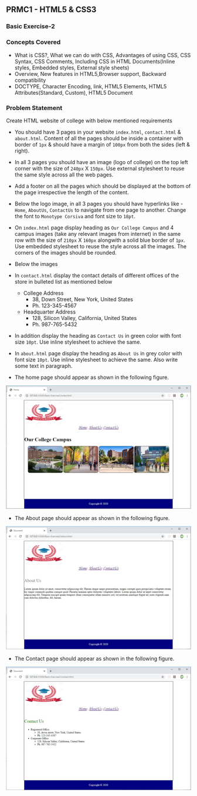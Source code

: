 ## PRMC1 - HTML5 & CSS3

### Basic Exercise-2

### Concepts Covered
- What is CSS?, What we can do with CSS, Advantages of using CSS, CSS Syntax, CSS Comments, Including CSS in HTML Documents(Inline styles, Embedded styles, External style sheets)
- Overview, New features in HTML5,Browser support, Backward compatibility
- DOCTYPE, Character Encoding, link, HTML5 Elements, HTML5 Attributes(Standard, Custom), HTML5 Document

### Problem Statement
Create HTML website of college with below mentioned requirements
- You should have 3 pages in your website `index.html`, `contact.html` & `about.html`. Content of all the pages should be inside a container with border of `1px` & should have a margin of `100px` from both the sides (left & right).
- In all 3 pages you should have an image (logo of college) on the top left corner with the size of `240px` X `150px`. Use external stylesheet to reuse the same style across all the web pages.
- Add a footer on all the pages which should be displayed at the bottom of the page irrespective the length of the content.
- Below the logo image, in all 3 pages you should have hyperlinks like - `Home`, `AboutUs`, `ContactUs` to navigate from one page to another. Change the font to `Monotype Corsiva` and font size to `18pt`.
- On `index.html` page display heading as `Our College Campus` and 4 campus images (take any relevant images from internet) in the same row with the size of `210px` X `160px` alongwith a solid blue border of `1px`. Use embedded stylesheet to reuse the style across all the images. The corners of the images should be rounded.
- Below the images
- In `contact.html` display the contact details of different offices of the store in bulleted list as mentioned below
    - College Address
        - 38, Down Street, New York, United States
        - Ph. 123-345-4567
    - Headquarter Address
        - 128, Silicon Valley, California, United States
        - Ph. 987-765-5432
- In addition display the heading as `Contact Us` in green color with font size `10pt`. Use inline stylesheet to achieve the same.
- In `about.html` page display the heading as `About Us` in grey color with font size `10pt`. Use inline stylesheet to achieve the same. Also write some text in paragraph.

- The home page should appear as shown in the following figure.

![HomePage](screenshots/home.jpg)

- The About page should appear as shown in the following figure.

![AboutPage](screenshots/about.jpg)

- The Contact page should appear as shown in the following figure.

![ContactPage](screenshots/contact.jpg)